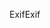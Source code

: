 <span data-ttu-id="efc11-101">Exif</span><span class="sxs-lookup"><span data-stu-id="efc11-101">Exif</span></span>